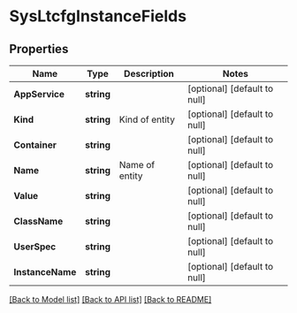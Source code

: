 # SysLtcfgInstanceFields

## Properties
Name | Type | Description | Notes
------------ | ------------- | ------------- | -------------
**AppService** | **string** |  | [optional] [default to null]
**Kind** | **string** | Kind of entity | [optional] [default to null]
**Container** | **string** |  | [optional] [default to null]
**Name** | **string** | Name of entity | [optional] [default to null]
**Value** | **string** |  | [optional] [default to null]
**ClassName** | **string** |  | [optional] [default to null]
**UserSpec** | **string** |  | [optional] [default to null]
**InstanceName** | **string** |  | [optional] [default to null]

[[Back to Model list]](../README.md#documentation-for-models) [[Back to API list]](../README.md#documentation-for-api-endpoints) [[Back to README]](../README.md)


